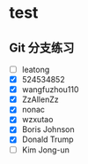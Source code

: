 ﻿# test


## Git 分支练习
- [ ] leatong
- [x] 524534852
- [x] wangfuzhou110
- [x] ZzAllenZz
- [x] nonac
- [x] wzxutao 
- [x] Boris Johnson
- [x] Donald Trump
- [ ] Kim Jong-un
